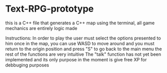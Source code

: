 # Text-RPG-prototype
this is a C++ file that generates a C++ map using the terminal, all game mechanics are entirely logic made 

Instructions:
In order to play the user must select the options presented to him
once in the map, you can use WASD to move around and you must return to the origin position and press "S" to go back to the main menu
the rest of the functions are very intuitive
The "talk" function has not yet been implemented and its only purpose in the moment is give free XP for debbuging purposes

